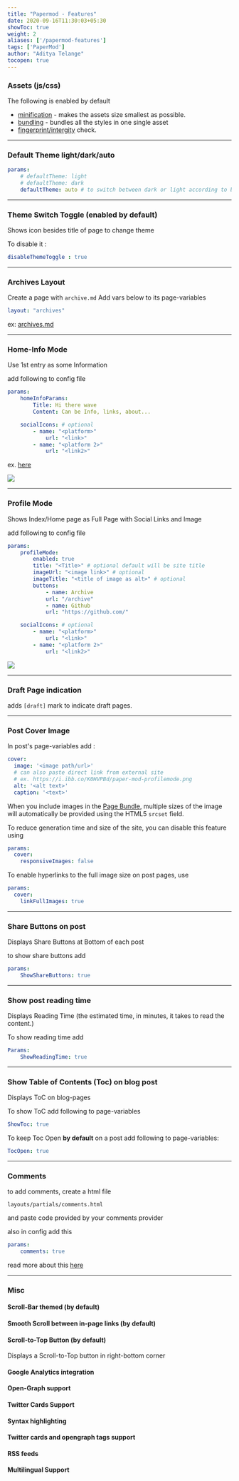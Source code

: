 ```yaml
---
title: "Papermod - Features"
date: 2020-09-16T11:30:03+05:30
showToc: true
weight: 2
aliases: ['/papermod-features']
tags: ['PaperMod']
author: "Aditya Telange"
tocopen: true
---
```


### Assets (js/css)
The following is enabled by default
- [minification](https://gohugo.io/hugo-pipes/minification/) - makes the assets size smallest as possible.
- [bundling](https://gohugo.io/hugo-pipes/bundling/) - bundles all the styles in one single asset
- [fingerprint/intergity](https://gohugo.io/hugo-pipes/fingerprint/) check.

---

### Default Theme light/dark/auto

```yml
params:
    # defaultTheme: light
    # defaultTheme: dark
    defaultTheme: auto # to switch between dark or light according to browser theme
```
</details>

---

### Theme Switch Toggle (enabled by default)

Shows icon besides title of page to change theme

To disable it :

```yml
disableThemeToggle : true
```

---

### Archives Layout

Create a page with `archive.md`
Add vars below to its page-variables

```yml
layout: "archives"
```
ex: [archives.md](https://raw.githubusercontent.com/adityatelange/hugo-PaperMod/exampleSite/content/archives.md)

---

### Home-Info Mode

Use 1st entry as some Information

add following to config file
```yml
params:
    homeInfoParams:
        Title: Hi there wave
        Content: Can be Info, links, about...

    socialIcons: # optional
        - name: "<platform>"
            url: "<link>"
        - name: "<platform 2>"
            url: "<link2>"
```

ex. [here](https://github.com/adityatelange/hugo-PaperMod/blob/exampleSite/config.toml#L14)

![](https://i.ibb.co/zsq6fLr/papermod-homeinfo.png)

---

### Profile Mode

Shows Index/Home page as Full Page with Social Links and Image

add following to config file

```yml
params:
    profileMode:
        enabled: true
        title: "<Title>" # optional default will be site title
        imageUrl: "<image link>" # optional
        imageTitle: "<title of image as alt>" # optional
        buttons:
            - name: Archive
            url: "/archive"
            - name: Github
            url: "https://github.com/"

    socialIcons: # optional
        - name: "<platform>"
            url: "<link>"
        - name: "<platform 2>"
            url: "<link2>"
```

![](https://i.ibb.co/K0HVPBd/paper-mod-profilemode.png)

---

### Draft Page indication

adds `[draft]` mark to indicate draft pages.

---

### Post Cover Image

In post's page-variables add :

```yml
cover:
  image: '<image path/url>'
  # can also paste direct link from external site
  # ex. https://i.ibb.co/K0HVPBd/paper-mod-profilemode.png
  alt: '<alt text>'
  caption: '<text>'
```

When you include images in the [Page Bundle](https://gohugo.io/content-management/page-bundles/), multiple sizes of the image will automatically be provided using the HTML5 `srcset` field.

To reduce generation time and size of the site, you can disable this feature using
```yml
params:
  cover:
    responsiveImages: false 
```

To enable hyperlinks to the full image size on post pages, use
```yml
params:
  cover:
    linkFullImages: true
```

---

### Share Buttons on post

Displays Share Buttons at Bottom of each post

to show share buttons add
```yml
params:
    ShowShareButtons: true
```

---

### Show post reading time

Displays Reading Time (the estimated time, in minutes, it takes to read the content.)

To show reading time add
```yml
Params:
    ShowReadingTime: true
```

---

### Show Table of Contents (Toc) on blog post

Displays ToC on blog-pages

To show ToC add following to page-variables
```yml
ShowToc: true
```

To keep Toc Open **by default** on a post add following to page-variables:
```yml
TocOpen: true
```

---

### Comments

to add comments, create a html file

`layouts/partials/comments.html`

and paste code provided by your comments provider

also in config add this

```yml
params:
    comments: true
```

read more about this [here](https://gohugo.io/content-management/comments/)

---

### Misc

#### Scroll-Bar themed (by default)

#### Smooth Scroll between in-page links (by default)

#### Scroll-to-Top Button (by default)

Displays a Scroll-to-Top button in right-bottom corner

#### Google Analytics integration

#### Open-Graph support

#### Twitter Cards Support

#### Syntax highlighting

#### Twitter cards and opengraph tags support

#### RSS feeds

#### Multilingual Support
